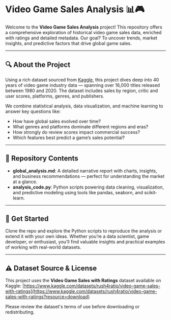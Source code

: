 # Video Game Sales Analysis 📊🎮

Welcome to the **Video Game Sales Analysis** project! This repository offers a comprehensive exploration of historical video game sales data, enriched with ratings and detailed metadata. Our goal? To uncover trends, market insights, and predictive factors that drive global game sales.

---

## 🔍 About the Project

Using a rich dataset sourced from [Kaggle](https://www.kaggle.com/datasets/rush4ratio/video-game-sales-with-ratings?resource=download), this project dives deep into 40 years of video game industry data — spanning over 16,000 titles released between 1980 and 2020. The dataset includes sales by region, critic and user scores, platforms, genres, and publishers.

We combine statistical analysis, data visualization, and machine learning to answer key questions like:

* How have global sales evolved over time?
* What genres and platforms dominate different regions and eras?
* How strongly do review scores impact commercial success?
* Which features best predict a game’s sales potential?

---

## 📁 Repository Contents

* **global\_analysis.md**: A detailed narrative report with charts, insights, and business recommendations — perfect for understanding the market at a glance.
* **analysis\_code.py**: Python scripts powering data cleaning, visualization, and predictive modeling using tools like pandas, seaborn, and scikit-learn.

---

## 🚀 Get Started

Clone the repo and explore the Python scripts to reproduce the analysis or extend it with your own ideas. Whether you’re a data scientist, game developer, or enthusiast, you’ll find valuable insights and practical examples of working with real-world datasets.

---



## ⚠️ Dataset Source & License

This project uses the **Video Game Sales with Ratings** dataset available on Kaggle:
[https://www.kaggle.com/datasets/rush4ratio/video-game-sales-with-ratings](https://www.kaggle.com/datasets/rush4ratio/video-game-sales-with-ratings?resource=download)

Please review the dataset's terms of use before downloading or redistributing.

